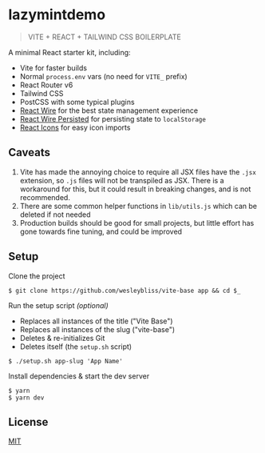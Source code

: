 
# lazymintdemo

> VITE + REACT + TAILWIND CSS BOILERPLATE

A minimal React starter kit, including:

- Vite for faster builds
- Normal `process.env` vars (no need for `VITE_` prefix)
- React Router v6
- Tailwind CSS
- PostCSS with some typical plugins
- [React Wire](https://github.com/forminator/react-wire) for the best state management experience
- [React Wire Persisted](https://github.com/wesleybliss/react-wire-persisted) for persisting state to `localStorage`
- [React Icons](https://github.com/react-icons/react-icons) for easy icon imports


## Caveats

1. Vite has made the annoying choice to require all JSX files have the `.jsx` extension, so `.js` files will not be transpiled as JSX. There is a workaround for this, but it could result in breaking changes, and is not recommended.
2. There are some common helper functions in `lib/utils.js` which can be deleted if not needed
3. Production builds should be good for small projects, but little effort has gone towards fine tuning, and could be improved

## Setup

Clone the project

```shell
$ git clone https://github.com/wesleybliss/vite-base app && cd $_
```

Run the setup script _(optional)_

- Replaces all instances of the title ("Vite Base")
- Replaces all instances of the slug ("vite-base")
- Deletes & re-initializes Git
- Deletes itself (the `setup.sh` script)

```shell
$ ./setup.sh app-slug 'App Name'
```

Install dependencies & start the dev server

```shell
$ yarn
$ yarn dev
```


## License

[MIT](https://choosealicense.com/licenses/mit/)
